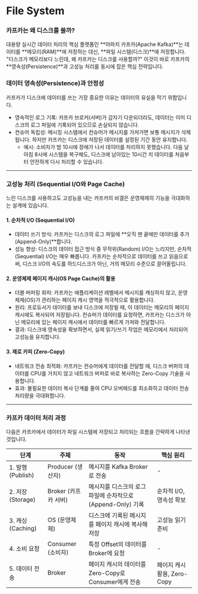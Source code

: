 # File System

### 카프카는 왜 디스크를 쓸까?

대용량 실시간 데이터 처리의 핵심 플랫폼인 \*\*아파치 카프카(Apache Kafka)\*\*는 데이터를 \*\*메모리(RAM)\*\*에 저장하는 대신, \*\*파일 시스템(디스크)\*\*에 저장합니다. "디스크가 메모리보다 느린데, 왜 카프카는 디스크를 사용할까?" 이것이 바로 카프카의 \*\*영속성(Persistence)\*\*과 고성능 처리를 동시에 잡은 핵심 전략입니다.

### 데이터 영속성(Persistence)과 안정성

카프카가 디스크에 데이터를 쓰는 가장 중요한 이유는 데이터의 유실을 막기 위함입니다.

* 영속적인 로그 기록: 카프카 브로커(서버)가 갑자기 다운되더라도, 데이터는 이미 디스크의 로그 파일에 기록되어 있으므로 손실되지 않습니다.
* 컨슈머 독립성: 메시징 시스템에서 컨슈머가 메시지를 가져가면 보통 메시지가 삭제됩니다. 하지만 카프카는 디스크에 저장된 데이터를 설정된 기간 동안 유지합니다.
  * 예시: 소비자가 밤 10시에 장애가 나서 데이터를 처리하지 못했습니다. 다음 날 아침 8시에 시스템을 복구해도, 디스크에 남아있는 10시간 치 데이터를 처음부터 안전하게 다시 처리할 수 있습니다.

***

### 고성능 처리 (Sequential I/O와 Page Cache)

느린 디스크를 사용하고도 고성능을 내는 카프카의 비결은 운영체제의 기능을 극대화하는 설계에 있습니다.

#### 1. 순차적 I/O (Sequential I/O)

* 데이터 쓰기 방식: 카프카는 디스크의 로그 파일에 \*\*오직 맨 끝에만 데이터를 추가(Append-Only)\*\*합니다.
* 성능 향상: 디스크의 데이터 접근 방식 중 무작위(Random) I/O는 느리지만, 순차적(Sequential) I/O는 매우 빠릅니다. 카프카는 순차적으로 데이터를 쓰고 읽음으로써, 디스크 I/O의 속도를 하드디스크가 아닌, 거의 메모리 수준으로 끌어올립니다.

#### 2. 운영체제 페이지 캐시(OS Page Cache)의 활용

* 더블 버퍼링 회피: 카프카는 애플리케이션 레벨에서 메시지를 캐싱하지 않고, 운영체제(OS)가 관리하는 페이지 캐시 영역을 적극적으로 활용합니다.
* 원리: 프로듀서가 데이터를 보내 디스크에 저장될 때, 이 데이터는 메모리의 페이지 캐시에도 복사되어 저장됩니다. 컨슈머가 데이터를 요청하면, 카프카는 디스크가 아닌 메모리에 있는 페이지 캐시에서 데이터를 빠르게 가져와 전달합니다.
* 결과: 디스크에 영속성을 확보하면서, 실제 읽기/쓰기 작업은 메모리에서 처리되어 고성능을 유지합니다.

#### 3. 제로 카피 (Zero-Copy)

* 네트워크 전송 최적화: 카프카는 컨슈머에게 데이터를 전달할 때, 디스크 버퍼의 데이터를 CPU를 거치지 않고 네트워크 버퍼로 바로 복사하는 Zero-Copy 기술을 사용합니다.
* 효과: 불필요한 데이터 복사 단계를 줄여 CPU 오버헤드를 최소화하고 데이터 전송 처리량을 극대화합니다.

***

### 카프카 데이터 처리 과정

다음은 카프카에서 데이터가 파일 시스템에 저장되고 처리되는 흐름을 간략하게 나타낸 것입니다.

| 단계              | 주체              | 동작                                     | 핵심 원리                |
| --------------- | --------------- | -------------------------------------- | -------------------- |
| 1. 발행 (Publish) | Producer (생산자)  | 메시지를 Kafka Broker로 전송                  | -                    |
| 2. 저장 (Storage) | Broker (카프카 서버) | 메시지를 디스크의 로그 파일에 순차적으로(Append-Only) 기록 | 순차적 I/O, 영속성 확보      |
| 3. 캐싱 (Caching) | OS (운영체제)       | 디스크에 기록된 메시지를 페이지 캐시에 복사해 저장           | 고성능 읽기 준비            |
| 4. 소비 요청        | Consumer (소비자)  | 특정 Offset의 데이터를 Broker에 요청             | -                    |
| 5. 데이터 전송       | Broker          | 페이지 캐시의 데이터를 Zero-Copy로 Consumer에게 전송  | 페이지 캐시 활용, Zero-Copy |

&#x20;
